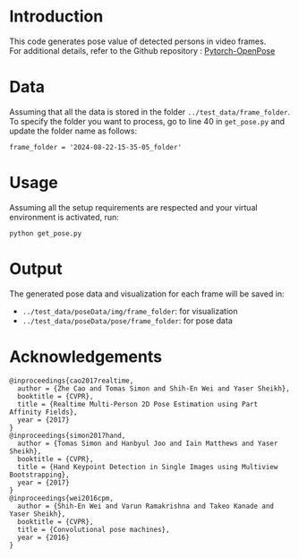 # Introduction
This code generates pose value of detected persons in video frames. \
For additional details, refer to the Github repository : [Pytorch-OpenPose](https://github.com/Hzzone/pytorch-openpose)

# Data
Assuming that all the data is stored in the folder `../test_data/frame_folder`. \
To specify the folder you want to process, go to line 40 in `get_pose.py` and update the folder name as follows:
```
frame_folder = '2024-08-22-15-35-05_folder'          
```

# Usage
Assuming all the setup requirements are respected and your virtual environment is activated, run:
```
python get_pose.py
```


# Output
The generated pose data and visualization for each frame will be saved in:
+ `../test_data/poseData/img/frame_folder`: for visualization
+ `../test_data/poseData/pose/frame_folder`: for pose data


# Acknowledgements
```
@inproceedings{cao2017realtime,
  author = {Zhe Cao and Tomas Simon and Shih-En Wei and Yaser Sheikh},
  booktitle = {CVPR},
  title = {Realtime Multi-Person 2D Pose Estimation using Part Affinity Fields},
  year = {2017}
}
@inproceedings{simon2017hand,
  author = {Tomas Simon and Hanbyul Joo and Iain Matthews and Yaser Sheikh},
  booktitle = {CVPR},
  title = {Hand Keypoint Detection in Single Images using Multiview Bootstrapping},
  year = {2017}
}
@inproceedings{wei2016cpm,
  author = {Shih-En Wei and Varun Ramakrishna and Takeo Kanade and Yaser Sheikh},
  booktitle = {CVPR},
  title = {Convolutional pose machines},
  year = {2016}
}
```
